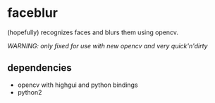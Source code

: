 faceblur
========
(hopefully) recognizes faces and blurs them using opencv.

*WARNING: only fixed for use with new opencv and very quick'n'dirty*

dependencies
------------
* opencv with highgui and python bindings
* python2
